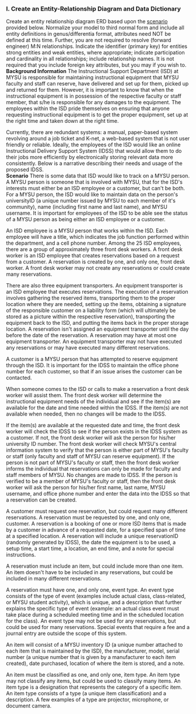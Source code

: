 ### I. Create an Entity-Relationship Diagram and Data Dictionary
Create an entity relationship diagram ERD based upon the <u>scenario</u> provided below. Normalize your model to third normal form and include all entity definitions in genus/differentia format, attributes need NOT be defined at this time. Further, you are not required to resolve (forward engineer) M:N relationships. Indicate the identifier (primary key) for entities strong entities and weak entities, where appropriate; indicate participation and cardinality in all relationships; include relationship names. It is not required that you include foreign key attributes, but you may if you wish to.
<br/>
<b>Background Information</b>
The Instructional Support Department (ISD) at MYSU is responsible for maintaining instructional
equipment that MYSU faculty and staff can reserve, have delivered and set up for them, picked up and
returned for them. However, it is important to know that when the instructional equipment is in
possession of the respective faculty or staff member, that s/he is responsible for any damages to the
equipment. The employees within the ISD pride themselves on ensuring that anyone requesting
instructional equipment is to get the proper equipment, set up at the right time and taken down at the right time.

Currently, there are redundant systems: a manual, paper-based system revolving around a job ticket
and K-net, a web-based system that is not user friendly or reliable. Ideally, the employees of the ISD would like an online Instructional Delivery Support System (IDSS) that would allow them to do their jobs more efficiently by electronically storing relevant data more consistently. Below is a narrative describing their needs and usage of the proposed IDSS.
<br/>
<b>Scenario</b>
There is some data that ISD would like to track on a MYSU person. A MYSU person is someone that is
involved with MYSU, that for the ISD's interests must either be an ISD employee or a customer, but
can't be both. For a MYSU person, the ISD would like to maintain data on the person's universityID (a
unique number issued by MYSU to each member of it's community), name (including first name and
last name), and MYSU username. It is important for employees of the ISD to be able see the status of a MYSU person as being either an ISD employee or a customer.

An ISD employee is a MYSU person that works within the ISD. Each employee will have a title, which
indicates the job function performed within the department, and a cell phone number. Among the 25
ISD employees, there are a group of approximately three front desk workers. A front desk worker is an
ISD employee that creates reservations based on a request from a customer. A reservation is created by one, and only one, front desk worker. A front desk worker may not create any reservations or could
create many reservations.

There are also three equipment transporters. An equipment transporter is an ISD employee that
executes reservations. The execution of a reservation involves gathering the reserved items,
transporting them to the proper location where they are needed, setting up the items, obtaining a
signature of the responsible customer on a liability form (which will ultimately be stored as a picture within the respective reservation), transporting the equipment back to the ISD, and putting the items back in the proper storage location. A reservation isn't assigned an equipment transporter until the day before the date of the reservation. A reservation may have at most one equipment transporter. An equipment transporter may not have executed any reservations or may have executed many different reservations.

A customer is a MYSU person that has attempted to reserve equipment through the ISD. It is important
for the IDSS to maintain the office phone number for each customer, so that if an issue arises the
customer can be contacted.

When someone comes to the ISD or calls to make a reservation a front desk worker will assist them.
The front desk worker will determine the instructional equipment needs of the individual and see if the item(s) are available for the date and time needed within the IDSS. If the item(s) are not available when needed, then no changes will be made to the IDSS.

If the item(s) are available at the requested date and time, the front desk worker will check the IDSS to see if the person exists in the IDSS system as a customer. If not, the front desk worker will ask the person for his/her university ID number. The front desk worker will check MYSU's central information system to verify that the person is either part of MYSU's faculty or staff (only faculty and staff of MYSU can reserve equipment). If the person is not part of MYSU's faculty or staff, then the front desk worker informs the individual that reservations can only be made for faculty and staff members of MYSU. No changes are made to IDSS. If the person is verified to be a member of MYSU's faculty or staff, then the front desk worker will ask the person for his/her first name, last name, MYSU username, and office phone number and enter the data into the IDSS so that a reservation can be created.

A customer must request one reservation, but could request many different reservations. A reservation
must be requested by one, and only one, customer. A reservation is a booking of one or more ISD items
that is made by a customer in advance of a requested date, for a specified span of time at a specified location. A reservation will include a unique reservationID (randomly generated by IDSS), the date the equipment is to be used, a setup time, a start time, a location, an end time, and a note for special instructions.

A reservation must include an item, but could include more than one item. An item doesn't have to be
included in any reservations, but could be included in many different reservations.

A reservation must have one, and only one, event type. An event type consists of the type of event
(examples include actual class, class-related, or MYSU student activity), which is unique, and a
description that further explains the specific type of event (example: an actual class event must take place during a scheduled meeting time and in the scheduled location for the class). An event type may not be used for any reservations, but could be used for many reservations. Special events that require a fee and a journal entry are outside the scope of this system.

An item will consist of a MYSU inventory ID (a unique number attached to each item that is maintained
by the ISD), the manufacturer, model, serial number (a unique number that is given by a manufacturer
to each item created), date purchased, location of where the item is stored, and a note.

An item must be classified as one, and only one, item type. An item type may not classify any items, but could be used to classify many items. An item type is a designation that represents the category of a specific item. An item type consists of a type (a unique item classification) and a description. A few examples of a type are projector, microphone, or document camera.